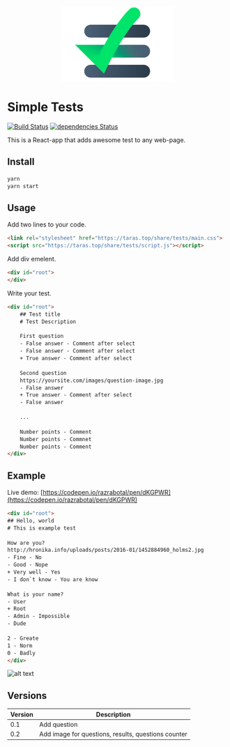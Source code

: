<div align="center">
    <img src="presentation/present-logo.jpg" alt="Simple tests logo" width="260">
</div>


# Simple Tests


[![Build Status](https://travis-ci.org/razrabotal/simple-tests-on-react.svg?branch=master)](https://travis-ci.org/razrabotal/simple-tests-on-react)
[![dependencies Status](https://david-dm.org/razrabotal/simple-tests-on-react/status.svg)](https://david-dm.org/razrabotal/simple-tests-on-react) 

This is a React-app that adds awesome test to any web-page. 

## Install

```bash
yarn
yarn start
```

## Usage

Add two lines to your code.
```html
<link rel="stylesheet" href="https://taras.top/share/tests/main.css">
<script src="https://taras.top/share/tests/script.js"></script>
```

Add div emelent.
```html
<div id="root">
</div>
```

Write your test.
```html
<div id="root">
    ## Test title
    # Test Description
    
    First question
    - False answer - Comment after select
    - False answer - Comment after select
    + True answer - Comment after select
    
    Second question
    https://yoursite.com/images/question-image.jpg
    - False answer 
    + True answer - Comment after select
    - False answer
    
    ...
    
    Number points - Comment
    Number points - Commnet
    Number points - Comment   
</div>
```

## Example
Live demo: [https://codepen.io/razrabotal/pen/dKGPWR](https://codepen.io/razrabotal/pen/dKGPWR)

```html
<div id="root">
## Hello, world
# This is example test

How are you?
http://hronika.info/uploads/posts/2016-01/1452884960_holms2.jpg
- Fine - No
- Good - Nope
+ Very well - Yes
- I don`t know - You are know

What is your name? 
- User
+ Root
- Admin - Impossible
- Dude

2 - Greate
1 - Norm
0 - Badly
</div>
```

![alt text](https://taras.top/share/tests/example.jpg "Example test")

## Versions

Version | Description
------------ | -------------
0.1 | Add question
0.2 | Add image for questions, results, questions counter

